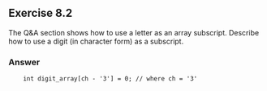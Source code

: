 ## Exercise 8.2
The Q&A section shows how to use a letter as an array subscript. Describe how to use a digit (in character form) as a subscript.

### Answer

```
    int digit_array[ch - '3'] = 0; // where ch = '3'
```
